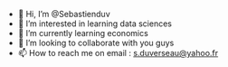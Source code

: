 - 👋 Hi, I’m @Sebastienduv
- 👀 I’m interested in learning data sciences
- 🌱 I’m currently learning economics
- 💞️ I’m looking to collaborate with you guys
- 📫 How to reach me on email : s.duverseau@yahoo.fr

<!---
Sebastienduv/Sebastienduv is a ✨ special ✨ repository because its `README.md` (this file) appears on your GitHub profile.
You can click the Preview link to take a look at your changes.
--->
